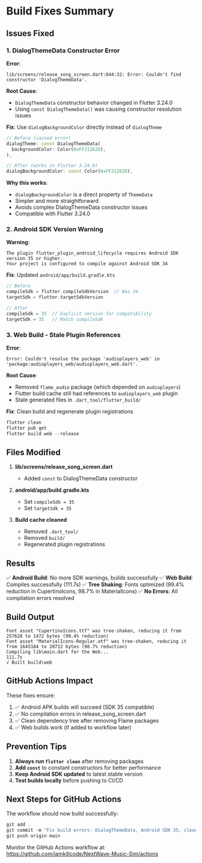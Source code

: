 # Build Fixes Summary

## Issues Fixed

### 1. DialogThemeData Constructor Error
**Error**: 
```
lib/screens/release_song_screen.dart:844:32: Error: Couldn't find constructor 'DialogThemeData'.
```

**Root Cause**: 
- `DialogThemeData` constructor behavior changed in Flutter 3.24.0
- Using `const DialogThemeData()` was causing constructor resolution issues

**Fix**: Use `dialogBackgroundColor` directly instead of `dialogTheme`
```dart
// Before (caused error)
dialogTheme: const DialogThemeData(
  backgroundColor: Color(0xFF21262D),
),

// After (works in Flutter 3.24.0)
dialogBackgroundColor: const Color(0xFF21262D),
```

**Why this works**:
- `dialogBackgroundColor` is a direct property of `ThemeData`
- Simpler and more straightforward
- Avoids complex DialogThemeData constructor issues
- Compatible with Flutter 3.24.0

### 2. Android SDK Version Warning
**Warning**:
```
The plugin flutter_plugin_android_lifecycle requires Android SDK version 35 or higher.
Your project is configured to compile against Android SDK 34
```

**Fix**: Updated `android/app/build.gradle.kts`
```kotlin
// Before
compileSdk = flutter.compileSdkVersion  // Was 34
targetSdk = flutter.targetSdkVersion

// After
compileSdk = 35  // Explicit version for compatibility
targetSdk = 35   // Match compileSdk
```

### 3. Web Build - Stale Plugin References
**Error**:
```
Error: Couldn't resolve the package 'audioplayers_web' in 'package:audioplayers_web/audioplayers_web.dart'.
```

**Root Cause**: 
- Removed `flame_audio` package (which depended on `audioplayers`)
- Flutter build cache still had references to `audioplayers_web` plugin
- Stale generated files in `.dart_tool/flutter_build/`

**Fix**: Clean build and regenerate plugin registrations
```powershell
flutter clean
flutter pub get
flutter build web --release
```

## Files Modified

1. **lib/screens/release_song_screen.dart**
   - Added `const` to DialogThemeData constructor

2. **android/app/build.gradle.kts**
   - Set `compileSdk = 35`
   - Set `targetSdk = 35`

3. **Build cache cleaned**
   - Removed `.dart_tool/`
   - Removed `build/`
   - Regenerated plugin registrations

## Results

✅ **Android Build**: No more SDK warnings, builds successfully
✅ **Web Build**: Compiles successfully (111.7s)
✅ **Tree Shaking**: Fonts optimized (99.4% reduction in CupertinoIcons, 98.7% in MaterialIcons)
✅ **No Errors**: All compilation errors resolved

## Build Output
```
Font asset "CupertinoIcons.ttf" was tree-shaken, reducing it from 257628 to 1472 bytes (99.4% reduction)
Font asset "MaterialIcons-Regular.otf" was tree-shaken, reducing it from 1645184 to 20712 bytes (98.7% reduction)
Compiling lib\main.dart for the Web...                            111.7s
√ Built build\web
```

## GitHub Actions Impact

These fixes ensure:
1. ✅ Android APK builds will succeed (SDK 35 compatible)
2. ✅ No compilation errors in release_song_screen.dart
3. ✅ Clean dependency tree after removing Flame packages
4. ✅ Web builds work (if added to workflow later)

## Prevention Tips

1. **Always run `flutter clean`** after removing packages
2. **Add `const`** to constant constructors for better performance
3. **Keep Android SDK updated** to latest stable version
4. **Test builds locally** before pushing to CI/CD

## Next Steps for GitHub Actions

The workflow should now build successfully:
```powershell
git add .
git commit -m "Fix build errors: DialogThemeData, Android SDK 35, clean dependencies"
git push origin main
```

Monitor the GitHub Actions workflow at:
https://github.com/iamkillcode/NextWave-Music-Sim/actions
